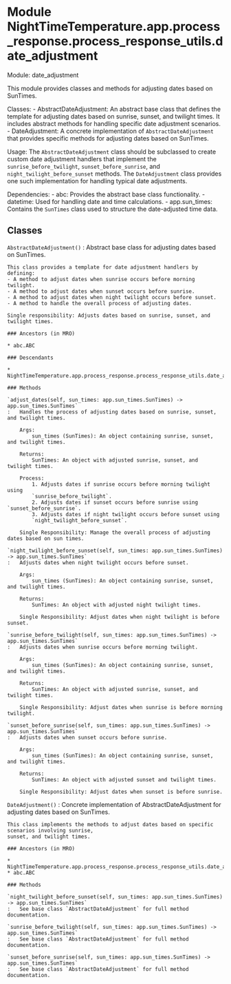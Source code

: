 Module NightTimeTemperature.app.process_response.process_response_utils.date_adjustment
=======================================================================================
Module: date_adjustment

This module provides classes and methods for adjusting dates based on SunTimes.

Classes:
    - AbstractDateAdjustment: An abstract base class that defines the template for adjusting dates 
      based on sunrise, sunset, and twilight times. It includes abstract methods for handling 
      specific date adjustment scenarios.
    - DateAdjustment: A concrete implementation of `AbstractDateAdjustment` that provides specific 
      methods for adjusting dates based on SunTimes.

Usage:
    The `AbstractDateAdjustment` class should be subclassed to create custom date adjustment
    handlers that implement the `sunrise_before_twilight`, `sunset_before_sunrise`, and 
    `night_twilight_before_sunset` methods. The `DateAdjustment` class provides one such
    implementation for handling typical date adjustments.

Dependencies:
    - abc: Provides the abstract base class functionality.
    - datetime: Used for handling date and time calculations.
    - app.sun_times: Contains the `SunTimes` class used to structure the date-adjusted time data.

Classes
-------

`AbstractDateAdjustment()`
:   Abstract base class for adjusting dates based on SunTimes.
    
    This class provides a template for date adjustment handlers by defining:
    - A method to adjust dates when sunrise occurs before morning twilight.
    - A method to adjust dates when sunset occurs before sunrise.
    - A method to adjust dates when night twilight occurs before sunset.
    - A method to handle the overall process of adjusting dates.
    
    Single responsibility: Adjusts dates based on sunrise, sunset, and twilight times.

    ### Ancestors (in MRO)

    * abc.ABC

    ### Descendants

    * NightTimeTemperature.app.process_response.process_response_utils.date_adjustment.DateAdjustment

    ### Methods

    `adjust_dates(self, sun_times: app.sun_times.SunTimes) ‑> app.sun_times.SunTimes`
    :   Handles the process of adjusting dates based on sunrise, sunset, and twilight times.
        
        Args:
            sun_times (SunTimes): An object containing sunrise, sunset, and twilight times.
        
        Returns:
            SunTimes: An object with adjusted sunrise, sunset, and twilight times.
        
        Process:
            1. Adjusts dates if sunrise occurs before morning twilight using
            `sunrise_before_twilight`.
            2. Adjusts dates if sunset occurs before sunrise using `sunset_before_sunrise`.
            3. Adjusts dates if night twilight occurs before sunset using
            `night_twilight_before_sunset`.
        
        Single Responsibility: Manage the overall process of adjusting dates based on sun times.

    `night_twilight_before_sunset(self, sun_times: app.sun_times.SunTimes) ‑> app.sun_times.SunTimes`
    :   Adjusts dates when night twilight occurs before sunset.
        
        Args:
            sun_times (SunTimes): An object containing sunrise, sunset, and twilight times.
        
        Returns:
            SunTimes: An object with adjusted night twilight times.
        
        Single Responsibility: Adjust dates when night twilight is before sunset.

    `sunrise_before_twilight(self, sun_times: app.sun_times.SunTimes) ‑> app.sun_times.SunTimes`
    :   Adjusts dates when sunrise occurs before morning twilight.
        
        Args:
            sun_times (SunTimes): An object containing sunrise, sunset, and twilight times.
        
        Returns:
            SunTimes: An object with adjusted sunrise, sunset, and twilight times.
        
        Single Responsibility: Adjust dates when sunrise is before morning twilight.

    `sunset_before_sunrise(self, sun_times: app.sun_times.SunTimes) ‑> app.sun_times.SunTimes`
    :   Adjusts dates when sunset occurs before sunrise.
        
        Args:
            sun_times (SunTimes): An object containing sunrise, sunset, and twilight times.
        
        Returns:
            SunTimes: An object with adjusted sunset and twilight times.
        
        Single Responsibility: Adjust dates when sunset is before sunrise.

`DateAdjustment()`
:   Concrete implementation of AbstractDateAdjustment for adjusting dates based on SunTimes.
    
    This class implements the methods to adjust dates based on specific scenarios involving sunrise,
    sunset, and twilight times.

    ### Ancestors (in MRO)

    * NightTimeTemperature.app.process_response.process_response_utils.date_adjustment.AbstractDateAdjustment
    * abc.ABC

    ### Methods

    `night_twilight_before_sunset(self, sun_times: app.sun_times.SunTimes) ‑> app.sun_times.SunTimes`
    :   See base class `AbstractDateAdjustment` for full method documentation.

    `sunrise_before_twilight(self, sun_times: app.sun_times.SunTimes) ‑> app.sun_times.SunTimes`
    :   See base class `AbstractDateAdjustment` for full method documentation.

    `sunset_before_sunrise(self, sun_times: app.sun_times.SunTimes) ‑> app.sun_times.SunTimes`
    :   See base class `AbstractDateAdjustment` for full method documentation.